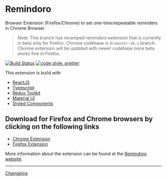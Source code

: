 # Remindoro

Browser Extension (Firefox/Chrome) to set one-time/repeatable reminders in Chrome Browser.

> Note: This branch has revamped remindoro extension that is currently in beta only for Firefox. Chrome codebase is in `master-v0.x` branch. Chrome extension will be updated with newer codebase once beta works fine in Firefox.

[![Build Status](https://travis-ci.org/palerdot/remindoro.svg?branch=master)](https://travis-ci.org/palerdot/remindoro)
[![code style: prettier](https://img.shields.io/badge/code_style-prettier-ff69b4.svg?style=flat-square)](https://github.com/prettier/prettier)

This extension is build with

* [ReactJS](https://facebook.github.io/react/)
* [Typescript](https://www.typescriptlang.org/)
* [Redux Toolkit](https://redux-toolkit.js.org/)
* [Material UI](https://mui.com/)
* [Styled Components](https://styled-components.com/)

## Download for Firefox and Chrome browsers by clicking on the following links

- [Chrome Extension](https://addons.mozilla.org/en-GB/firefox/addon/remindoro/)
- [Firefox Extension](https://chrome.google.com/webstore/detail/remindoro/njmniggbfobokemdjebnhmbldimkofkc/)


More information about the extension can be found at the [Remindoro website](https://palerdot.in/remindoro). 

**************

[Changelog](./CHANGELOG.md)

